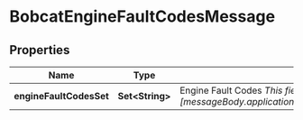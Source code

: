 

# BobcatEngineFaultCodesMessage


## Properties

| Name | Type | Description | Notes |
|------------ | ------------- | ------------- | -------------|
|**engineFaultCodesSet** | **Set&lt;String&gt;** | Engine Fault Codes  _This field represents data of [messageBody.applicationMessage.applicationMessage.engineFaultBlock]_  |  [optional] |



